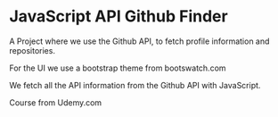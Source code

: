 # JavaScript API Github Finder


A Project where we use the Github API, to fetch profile information and repositories. 

For the UI we use a bootstrap theme from bootswatch.com 

We fetch all the API information from the Github API with JavaScript. 

Course from Udemy.com

